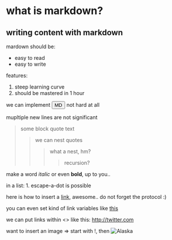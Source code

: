 what is markdown?
=
writing content with markdown
-
mardown should be:
- easy to read
- easy to write

features:
1. steep learning curve
2. should be mastered in 1 hour

we can implement <button>MD</button> not hard at all



mupltiple new lines are not significant

>some block quote text
>>we can nest quotes
>>>what a nest, hm?
>>>>recursion?

make a word *italic* or even **bold**, up to you..

in a list:
1\. escape-a-dot is possible

here is how to insert a [link](http://reddit.com "hover text here"), awesome..
do not forget the protocol :)

you can even set kind of link variables like [this][link1]


[link1]: http://pinterest.com "Pinterest"

we can put links within <> like this: <http://twitter.com>

want to insert an image => start with !, then
![Alaska](http://imgur.com/gallery/3dzpiyw)


